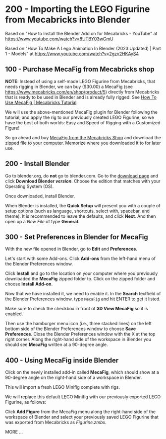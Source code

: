 # 200 - Importing the LEGO Figurine from Mecabricks into Blender

Based on "How to Install the Blender Add on for Mecabricks - YouTube" at https://www.youtube.com/watch?v=8UTBY03wGmU

Based on "How To Make A Lego Animation In Blender (2023 Updated) | Part 1 - Models" at https://www.youtube.com/watch?v=2gzv2HKAyS4

## 100 - Purchase MecaFig from Mecabricks shop

**NOTE**: Instead of using a self-made LEGO Figurine from Mecabricks, that needs rigging in Blender, we can buy ($30.00) a MecaFig (see https://www.mecabricks.com/en/shop/product/5) directly from Mecabricks that is ready to be used in Blender and is already fully rigged. See [How To Use MecaFig | Mecabricks Tutorial](https://www.youtube.com/watch?app=desktop&v=IyJliZ-hfYY).

We will use the above-mentioned MecaFig plugin for Blender following the tutorial, and apply the rig to our previously created LEGO Figurine, so we have the best of both worlds: Easy and Speed of Rigging with a Customized Figure!

So go ahead and buy [MecaFig from the Mecabricks Shop](https://www.mecabricks.com/en/shop/product/5) and download the zipped file to your computer. Memorize where you downloaded it to for later use.

## 200 - Install Blender

Go to blender.org, do **not** go to blender.com. Go to the [download page](https://www.blender.org/download/) and click **Download Blender *version***. Choose the edition that matches with your Operating System (OS).

Once downloaded, install Blender.

When Blender is installed, the **Quick Setup** will present you with a couple of setup options (such as language, shortcuts, select with, spacebar, and theme). It is recommended to leave the defaults, and click **Next**. And then open up a *New File* of type **General**.

## 300 - Set Preferences in Blender for MecaFig

With the new file opened in Blender, go to **Edit** and **Preferences**.

Let's start with some Add-ons. Click **Add-ons** from the left-hand menu of the Blender Preferences window.

Click **Install** and go to the location on your computer where you previously downloaded the **MecaFig** zipped folder to. Click on the zipped folder and choose **Install Add-on**.

Now that we have installed it, we need to enable it. In the **Search** textfield of the Blender Preferences window, type ```MecaFig``` and hit ENTER to get it listed.

Make sure to check the checkbox in front of **3D View MecaFig** so it is enabled.

Then use the hamburger menu icon (i.e., three stacked lines) on the left bottom side of the Blender Preferences window to choose **Save Preferences**. Close the Blender Preferences window with the X at the top right corner. Along the right-hand side of the workspace in Blender you should see **MecaFig** written at a 90-degree angle.

## 400 - Using MecaFig inside Blender

Click on the newly installed add-in called **MecaFig**, which should show at a 90-degree angle on the right-hand side of a workspace in Blender.

This will import a fresh LEGO Minifig complete with rigs.

We will replace this default LEGO Minifig with our previously exported LEGO Figurine, as follows:

Click **Add Figure** from the MecaFig menu along the right-hand side of the workspace of Blender and select your previously saved LEGO Figurine that was exported from Mecabricks as *Figurine.zmbx*.

MORE ...
